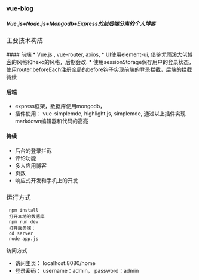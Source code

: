 ### vue-blog
##### Vue.js+Node.js+Mongodb+Express的前后端分离的个人博客
<h3 style="font-weight: normal"> 主要技术构成</h3>
#### 前端
* Vue.js , vue-router, axios,
* UI使用element-ui, 借鉴<a href="http://blog.evanyou.me/">尤雨溪大佬博客</a>的风格和hexo的风格，后期会改.
* 使用sessionStorage保存用户的登录状态，使用router.beforeEach注册全局的before钩子实现前端的登录拦截，后端的拦截待续

#### 后端
* express框架，数据库使用mongodb，
* 插件使用： vue-simplemde, highlight.js, simplemde, 通过以上插件实现markdown编辑器和代码的高亮

#### 待续
* 后台的登录拦截
* 评论功能
* 多人应用博客
* 页数
* 响应式开发和手机上的开发


<h3 style="font-weight: normal"> 运行方式</h3>

```
 npm install
 打开本地的数据库
 npm run dev
 打开服务端：
 cd server
 node app.js
```
访问方式
* 访问主页： localhost:8080/home
* 登录密码： username：admin， password：admin

